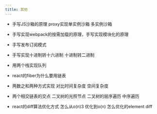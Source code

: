 ```yaml
---
title: 其他
---
```


- 手写JS沙箱的原理  proxy实现单实例沙箱 多实例沙箱

- 手写实现webpack的按需加载的原理，手写实现模块化的原理

- 手写发布订阅模式

- 手写实现十进制转十六进制 十进制转二进制

- 用两个栈实现队列

- react的fiber为什么要用链表

- 两数之和两种方式实现 对比时间复杂度 空间复杂度

- 两个相交链表的交点 二叉树的光照节点 二叉树的层序遍历 中序遍历

- react的diff算法优化方式 怎么从o(n)3 优化到o(n) 怎么优化的element diff

